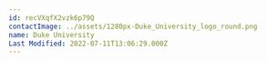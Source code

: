 ```yaml
---
id: recVXqfX2vzk6p79Q
contactImage: ../assets/1280px-Duke_University_logo_round.png
name: Duke University
Last Modified: 2022-07-11T13:06:29.000Z
---
```

